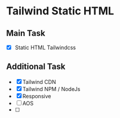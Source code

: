 # Tailwind Static HTML

## Main Task
- [x] Static HTML Tailwindcss

## Additional Task
- [x] Tailwind CDN
- [x] Tailwind NPM / NodeJs
- [x] Responsive
- [ ] AOS
- [ ]
